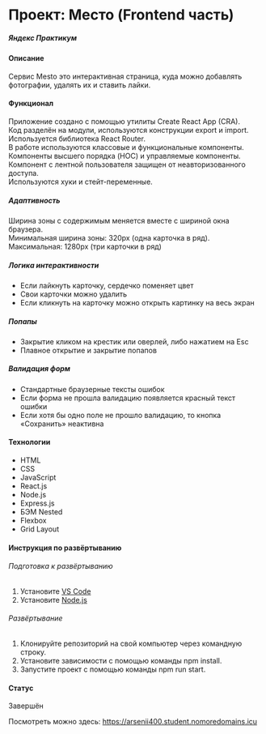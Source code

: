 # Проект: Место (Frontend часть)
##### Яндекс Практикум
#### Описание
Сервис Mesto это интерактивная страница, куда можно добавлять фотографии, удалять их и ставить лайки.

#### Функционал
Приложение создано с помощью утилиты Create React App (CRA).  
Код разделён на модули, используются конструкции export и import.  
Используется библиотека React Router.  
В работе используются классовые и функциональные компоненты.  
Компоненты высшего порядка (HOC) и управляемые компоненты.  
Компонент с лентной пользователя защищен от неавторизованного доступа.  
Используются хуки и стейт-переменные.

##### Адаптивность
Ширина зоны с содержимым меняется вместе с шириной окна браузера.  
Минимальная ширина зоны: 320px (одна карточка в ряд). Максимальная: 1280px (три карточки в ряд)

##### Логика интерактивности
- Если лайкнуть карточку, сердечко поменяет цвет
- Свои карточки можно удалить 
- Если кликнуть на карточку можно открыть картинку на весь экран 

##### Попапы
- Закрытие кликом на крестик или оверлей, либо нажатием на Esc
- Плавное открытие и закрытие попапов

##### Валидация форм
- Стандартные браузерные тексты ошибок
- Если форма не прошла валидацию появляется красный текст ошибки
- Если хотя бы одно поле не прошло валидацию, то кнопка «Сохранить» неактивна

#### Технологии
* HTML
* CSS
* JavaScript
* React.js
* Node.js
* Express.js
* БЭМ Nested
* Flexbox
* Grid Layout

#### Инструкция по развёртыванию
###### Подготовка к развёртыванию
1. Установите [VS Code](https://code.visualstudio.com/Download "https://code.visualstudio.com/Download")
2. Установите [Node.js](https://nodejs.org/en/download/ "https://nodejs.org/en/download/")
###### Развёртывание
1. Клонируйте репозиторий на свой компьютер через командную строку.
2. Установите зависимости с помощью команды npm install.
3. Запустите проект с помощью команды npm run start.


#### Статус
Завершён

Посмотреть можно здесь: https://arsenii400.student.nomoredomains.icu
